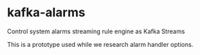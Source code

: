 # kafka-alarms
Control system alarms streaming rule engine as Kafka Streams

This is a prototype used while we research alarm handler options.
